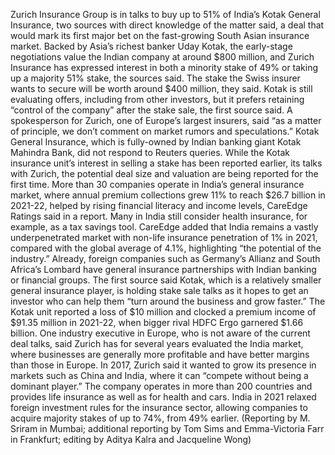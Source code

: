 Zurich Insurance Group is in talks to buy up to 51% of India’s Kotak General Insurance, two sources with direct knowledge of the matter said, a deal that would mark its first major bet on the fast-growing South Asian insurance market.
Backed by Asia’s richest banker Uday Kotak, the early-stage negotiations value the Indian company at around $800 million, and Zurich Insurance has expressed interest in both a minority stake of 49% or taking up a majority 51% stake, the sources said.
The stake the Swiss insurer wants to secure will be worth around $400 million, they said.
Kotak is still evaluating offers, including from other investors, but it prefers retaining “control of the company” after the stake sale, the first source said.
A spokesperson for Zurich, one of Europe’s largest insurers, said “as a matter of principle, we don’t comment on market rumors and speculations.” Kotak General Insurance, which is fully-owned by Indian banking giant Kotak Mahindra Bank, did not respond to Reuters queries.
While the Kotak insurance unit’s interest in selling a stake has been reported earlier, its talks with Zurich, the potential deal size and valuation are being reported for the first time.
More than 30 companies operate in India’s general insurance market, where annual premium collections grew 11% to reach $26.7 billion in 2021-22, helped by rising financial literacy and income levels, CareEdge Ratings said in a report.
Many in India still consider health insurance, for example, as a tax savings tool. CareEdge added that India remains a vastly underpenetrated market with non-life insurance penetration of 1% in 2021, compared with the global average of 4.1%, highlighting “the potential of the industry.”
Already, foreign companies such as Germany’s Allianz and South Africa’s Lombard have general insurance partnerships with Indian banking or financial groups.
The first source said Kotak, which is a relatively smaller general insurance player, is holding stake sale talks as it hopes to get an investor who can help them “turn around the business and grow faster.”
The Kotak unit reported a loss of $10 million and clocked a premium income of $91.35 million in 2021-22, when bigger rival HDFC Ergo garnered $1.66 billion.
One industry executive in Europe, who is not aware of the current deal talks, said Zurich has for several years evaluated the India market, where businesses are generally more profitable and have better margins than those in Europe.
In 2017, Zurich said it wanted to grow its presence in markets such as China and India, where it can “compete without being a dominant player.” The company operates in more than 200 countries and provides life insurance as well as for health and cars.
India in 2021 relaxed foreign investment rules for the insurance sector, allowing companies to acquire majority stakes of up to 74%, from 49% earlier.
(Reporting by M. Sriram in Mumbai; additional reporting by Tom Sims and Emma-Victoria Farr in Frankfurt; editing by Aditya Kalra and Jacqueline Wong)